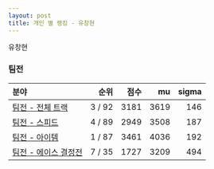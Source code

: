 ```yaml
---
layout: post
title: 개인 별 랭킹 - 유창현
---
```


유창현


### 팀전

| 분야 | 순위 | 점수 | mu | sigma |
|:---|---:|---:|---:|---:|
| [팀전 - 전체 트랙](../team-full) | 3 / 92 | 3181 | 3619 | 146 |
| [팀전 - 스피드](../team-speed) | 4 / 89 | 2949 | 3508 | 187 |
| [팀전 - 아이템](../team-item) | 1 / 87 | 3461 | 4036 | 192 |
| [팀전 - 에이스 결정전](../team-ace) | 7 / 35 | 1727 | 3209 | 494 |

